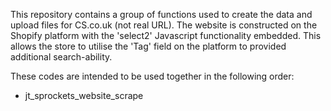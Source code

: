 This repository contains a group of functions used to create the data and upload files for CS.co.uk (not real URL). The website is constructed on the Shopify platform with the 'select2' Javascript functionality embedded. This allows the store to utilise the 'Tag' field on the platform to provided additional search-ability.

These codes are intended to be used together in the following order:
- jt_sprockets_website_scrape
